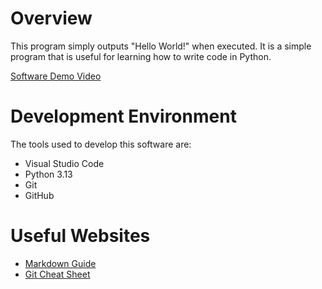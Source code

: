 # Overview

This program simply outputs "Hello World!" when executed. It is a simple program that is useful for learning how to write code in Python.

[Software Demo Video](https://youtube.com/shorts/prAPrKPQLBc?feature=share)

# Development Environment

The tools used to develop this software are: 
* Visual Studio Code
* Python 3.13
* Git
* GitHub

# Useful Websites

* [Markdown Guide](https://www.markdownguide.org/cheat-sheet/)
* [Git Cheat Sheet](https://www.markdownguide.org/cheat-sheet/)